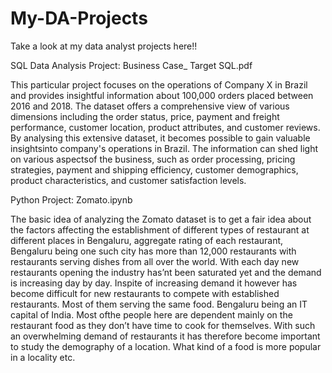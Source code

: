 # My-DA-Projects
Take a look at my data analyst projects here!!

SQL Data Analysis Project: Business Case_ Target SQL.pdf

This particular project focuses on the operations of Company X in Brazil and provides insightful information about 100,000 orders placed between 2016 and 2018. The dataset offers a comprehensive view of various dimensions 
including the order status, price, payment and freight performance, customer location, product attributes, and customer reviews. By analysing this extensive dataset, it becomes possible to gain valuable insightsinto 
company's operations in Brazil. The information can shed light on various aspectsof the business, such as order processing, pricing strategies, payment and shipping efficiency, customer demographics, product 
characteristics, and customer satisfaction levels.

Python Project: Zomato.ipynb

The basic idea of analyzing the Zomato dataset is to get a fair idea about the factors affecting the establishment of different types of restaurant at different places in Bengaluru, aggregate rating of each restaurant, 
Bengaluru being one such city has more than 12,000 restaurants with restaurants serving dishes from all over the world. With each day new restaurants opening the industry has’nt been saturated yet and the demand is 
increasing day by day. Inspite of increasing demand it however has become difficult for new restaurants to compete with established restaurants. Most of them serving the same food. Bengaluru being an IT capital of India. 
Most ofthe people here are dependent mainly on the restaurant food as they don’t have time to cook for themselves. With such an overwhelming demand of restaurants it has therefore become important to study the demography of 
a location. What kind of a food is more popular in a locality etc.
